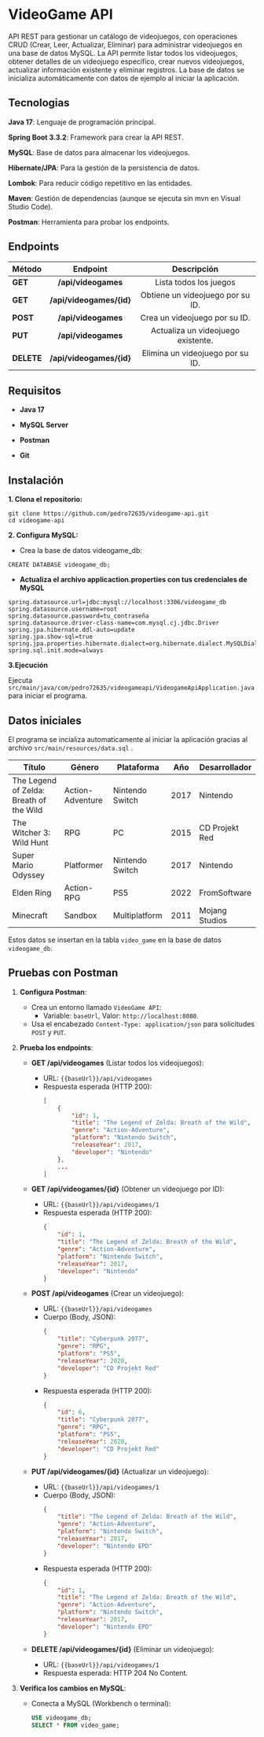 
# VideoGame API

API REST para gestionar un catálogo de videojuegos, con operaciones CRUD (Crear, Leer, Actualizar, Eliminar) para administrar videojuegos en una base de datos MySQL. La API permite listar todos los videojuegos, obtener detalles de un videojuego específico, crear nuevos videojuegos, actualizar información existente y eliminar registros. La base de datos se inicializa automáticamente con datos de ejemplo al iniciar la aplicación.


## Tecnologias

**Java 17**: Lenguaje de programación principal.

**Spring Boot 3.3.2**: Framework para crear la API REST.

**MySQL**: Base de datos para almacenar los videojuegos.

**Hibernate/JPA**: Para la gestión de la persistencia de datos.

**Lombok**: Para reducir código repetitivo en las entidades.

**Maven**: Gestión de dependencias (aunque se ejecuta sin mvn en Visual Studio Code).

**Postman**: Herramienta para probar los endpoints.


## Endpoints
| Método  | Endpoint  | Descripción |
|:------------- |:---------------:| :-------------:|
| **GET**          | **/api/videogames**        | Lista todos los juegos        |
| **GET**        | **/api/videogames/{id}**          | Obtiene un videojuego por su ID.        |
| **POST**         | **/api/videogames**          | Crea un videojuego por su ID.        |
| **PUT**          | **/api/videogames**        |  Actualiza un videojuego existente.        |
| **DELETE**        | **/api/videogames/{id}**          | Elimina un videojuego por su ID.        |

## Requisitos
* **Java 17**

* **MySQL Server** 

* **Postman**

* **Git**
## Instalación
**1. Clona el repositorio:**
```
git clone https://github.com/pedro72635/videogame-api.git
cd videogame-api
```
**2. Configura MySQL:**

* Crea la base de datos videogame_db:
```
CREATE DATABASE videogame_db;
```
* **Actualiza el archivo applicaction.properties con tus credenciales de MySQL**
```
spring.datasource.url=jdbc:mysql://localhost:3306/videogame_db
spring.datasource.username=root
spring.datasource.password=tu_contraseña
spring.datasource.driver-class-name=com.mysql.cj.jdbc.Driver
spring.jpa.hibernate.ddl-auto=update
spring.jpa.show-sql=true
spring.jpa.properties.hibernate.dialect=org.hibernate.dialect.MySQLDialect
spring.sql.init.mode=always
```
**3.Ejecución**

Ejecuta `src/main/java/com/pedro72635/videogameapi/VideogameApiApplication.java` para iniciar el programa.



## Datos iniciales

El programa se incializa automaticamente al iniciar la aplicación gracias al archivo `src/main/resources/data.sql`  .

| Título                                    | Género           | Plataforma         | Año  | Desarrollador       |
|-------------------------------------------|------------------|--------------------|------|---------------------|
| The Legend of Zelda: Breath of the Wild   | Action-Adventure | Nintendo Switch    | 2017 | Nintendo            |
| The Witcher 3: Wild Hunt                  | RPG              | PC                 | 2015 | CD Projekt Red      |
| Super Mario Odyssey                       | Platformer       | Nintendo Switch    | 2017 | Nintendo            |
| Elden Ring                                | Action-RPG       | PS5                | 2022 | FromSoftware        |
| Minecraft                                 | Sandbox          | Multiplatform      | 2011 | Mojang Studios      |

Estos datos se insertan en la tabla `video_game` en la base de datos `videogame_db`.

## Pruebas con Postman
1. **Configura Postman**:
   - Crea un entorno llamado `VideoGame API`:
     - Variable: `baseUrl`, Valor: `http://localhost:8080`.
   - Usa el encabezado `Content-Type: application/json` para solicitudes `POST` y `PUT`.

2. **Prueba los endpoints**:
   - **GET /api/videogames** (Listar todos los videojuegos):
     - URL: `{{baseUrl}}/api/videogames`
     - Respuesta esperada (HTTP 200):
       ```json
       [
           {
               "id": 1,
               "title": "The Legend of Zelda: Breath of the Wild",
               "genre": "Action-Adventure",
               "platform": "Nintendo Switch",
               "releaseYear": 2017,
               "developer": "Nintendo"
           },
           ...
       ]
       ```

   - **GET /api/videogames/{id}** (Obtener un videojuego por ID):
     - URL: `{{baseUrl}}/api/videogames/1`
     - Respuesta esperada (HTTP 200):
       ```json
       {
           "id": 1,
           "title": "The Legend of Zelda: Breath of the Wild",
           "genre": "Action-Adventure",
           "platform": "Nintendo Switch",
           "releaseYear": 2017,
           "developer": "Nintendo"
       }
       ```

   - **POST /api/videogames** (Crear un videojuego):
     - URL: `{{baseUrl}}/api/videogames`
     - Cuerpo (Body, JSON):
       ```json
       {
           "title": "Cyberpunk 2077",
           "genre": "RPG",
           "platform": "PS5",
           "releaseYear": 2020,
           "developer": "CD Projekt Red"
       }
       ```
     - Respuesta esperada (HTTP 200):
       ```json
       {
           "id": 6,
           "title": "Cyberpunk 2077",
           "genre": "RPG",
           "platform": "PS5",
           "releaseYear": 2020,
           "developer": "CD Projekt Red"
       }
       ```

   - **PUT /api/videogames/{id}** (Actualizar un videojuego):
     - URL: `{{baseUrl}}/api/videogames/1`
     - Cuerpo (Body, JSON):
       ```json
       {
           "title": "The Legend of Zelda: Breath of the Wild",
           "genre": "Action-Adventure",
           "platform": "Nintendo Switch",
           "releaseYear": 2017,
           "developer": "Nintendo EPD"
       }
       ```
     - Respuesta esperada (HTTP 200):
       ```json
       {
           "id": 1,
           "title": "The Legend of Zelda: Breath of the Wild",
           "genre": "Action-Adventure",
           "platform": "Nintendo Switch",
           "releaseYear": 2017,
           "developer": "Nintendo EPD"
       }
       ```

   - **DELETE /api/videogames/{id}** (Eliminar un videojuego):
     - URL: `{{baseUrl}}/api/videogames/1`
     - Respuesta esperada: HTTP 204 No Content.

3. **Verifica los cambios en MySQL**:
   - Conecta a MySQL (Workbench o terminal):
     ```sql
     USE videogame_db;
     SELECT * FROM video_game;
     ```